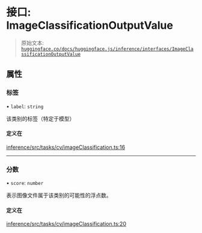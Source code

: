 # 接口: ImageClassificationOutputValue

> 原始文本: [`huggingface.co/docs/huggingface.js/inference/interfaces/ImageClassificationOutputValue`](https://huggingface.co/docs/huggingface.js/inference/interfaces/ImageClassificationOutputValue)

## 属性

### 标签

• `label`: `string`

该类别的标签（特定于模型）

#### 定义在

[inference/src/tasks/cv/imageClassification.ts:16](https://github.com/huggingface/huggingface.js/blob/main/packages/inference/src/tasks/cv/imageClassification.ts#L16)

* * *

### 分数

• `score`: `number`

表示图像文件属于该类别的可能性的浮点数。

#### 定义在

[inference/src/tasks/cv/imageClassification.ts:20](https://github.com/huggingface/huggingface.js/blob/main/packages/inference/src/tasks/cv/imageClassification.ts#L20)
